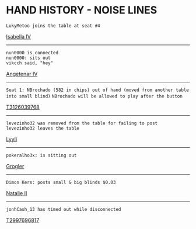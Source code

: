 # HAND HISTORY - NOISE LINES

`LukyMetoo joins the table at seat #4`

[Isabella IV](./HH20200928%20Isabella%20IV%20-%20€0.01-€0.02%20-%20EUR%20No%20Limit%20Hold'em.txt)

---

`nun0000 is connected`  
`nun0000: sits out`  
`vikcch said, "hey"`

[Angetenar IV](HH20210315%20Angetenar%20IV%20-%20€0.01-€0.02%20-%20EUR%20No%20Limit%20Hold'em.txt)

---

`Seat 1: NBrochado (582 in chips) out of hand (moved from another table into small blind)`
`NBrochado will be allowed to play after the button`

[T3126039768](HH20210306%20T3126039768%20No%20Limit%20Hold'em%20Ticket.txt)

---

`levezinho32 was removed from the table for failing to post`  
`levezinho32 leaves the table`

[Lyyli](HH20210109%20Lyyli%20-%20€0.01-€0.02%20-%20EUR%20No%20Limit%20Hold'em.txt)

---

`pokeralho3x: is sitting out`

[Grogler](HH20210307%20Grogler%20-%20€0.01-€0.02%20-%20EUR%20No%20Limit%20Hold'em.txt)

---

`Dimon Kers: posts small & big blinds $0.03`

[Natalie II](HH20120305%20Natalie%20II%20-%20$0.01-$0.02%20-%20USD%20No%20Limit%20Hold'em.txt)

---

`jonhCash_13 has timed out while disconnected`

[T2997696817](HH20200912%20T2997696817%20No%20Limit%20Hold'em%20€0.90%20+%20€0.10.txt)
